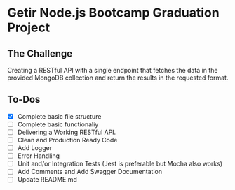 # Getir Node.js Bootcamp Graduation Project
## The Challenge
Creating a RESTful API with a single endpoint that fetches the data in the provided MongoDB collection and return the results in the requested format.

## To-Dos
- [x] Complete basic file structure
- [ ] Complete basic functionaliy
- [ ] Delivering a Working RESTful API.
- [ ] Clean and Production Ready Code
- [ ] Add Logger
- [ ] Error Handling
- [ ] Unit and/or Integration Tests (Jest is preferable but Mocha also works)
- [ ] Add Comments and Add Swagger Documentation
- [ ] Update README.md
